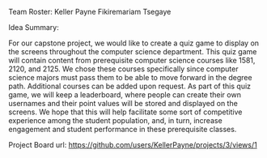 Team Roster:
Keller Payne
Fikiremariam Tsegaye

Idea Summary:

For our capstone project, we would like to create a quiz game to display on the screens throughout the computer science department. This quiz game will contain content from prerequisite computer science courses like 1581, 2120, and 2125. We chose these courses specifically since computer science majors must pass them to be able to move forward in the degree path. Additional courses can be added upon request. As part of this quiz game, we will keep a leaderboard, where people can create their own usernames and their point values will be stored and displayed on the screens. We hope that this will help facilitate some sort of competitive experience among the student population, and, in turn, increase engagement and student performance in these prerequisite classes.


Project Board url:
https://github.com/users/KellerPayne/projects/3/views/1